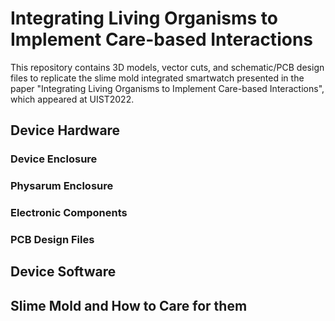 # Integrating Living Organisms to Implement Care-based Interactions
This repository contains 3D models, vector cuts, and schematic/PCB design files to replicate the slime mold integrated smartwatch presented in the paper "Integrating Living Organisms to Implement Care-based Interactions", which appeared at UIST2022.

## Device Hardware

### Device Enclosure

### Physarum Enclosure

### Electronic Components

### PCB Design Files

## Device Software

## Slime Mold and How to Care for them

